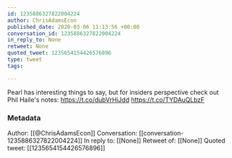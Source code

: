```yaml
---
id: 1235886327822004224
author: ChrisAdamsEcon
published_date: 2020-03-06 11:13:56 +00:00
conversation_id: 1235886327822004224
in_reply_to: None
retweet: None
quoted_tweet: 1235654154426576896
type: tweet
tags:

---
```


Pearl has interesting things to say, but for insiders perspective check out Phil Haile's notes: https://t.co/dubVrHiJdd https://t.co/TYDAuQLbzF

### Metadata

Author: [[@ChrisAdamsEcon]]
Conversation: [[conversation-1235886327822004224]]
In reply to: [[None]]
Retweet of: [[None]]
Quoted tweet: [[1235654154426576896]]
